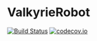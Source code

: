 # ValkyrieRobot

[![Build Status](https://travis-ci.org/tkoolen/ValkyrieRobot.jl.svg?branch=master)](https://travis-ci.org/tkoolen/ValkyrieRobot.jl)
[![codecov.io](http://codecov.io/github/tkoolen/ValkyrieRobot.jl/coverage.svg?branch=master)](http://codecov.io/github/tkoolen/ValkyrieRobot.jl?branch=master)
